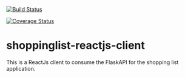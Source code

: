[![Build Status](https://travis-ci.org/Betty-Kebenei/shoppinglist-reactjs-client.svg?branch=master)](https://travis-ci.org/Betty-Kebenei/shoppinglist-reactjs-client)

[![Coverage Status](https://coveralls.io/repos/github/Betty-Kebenei/shoppinglist-reactjs-client/badge.svg?branch=develop)](https://coveralls.io/github/Betty-Kebenei/shoppinglist-reactjs-client?branch=develop)

# shoppinglist-reactjs-client
This is a ReactJs client to consume the FlaskAPI for the shopping list application.
